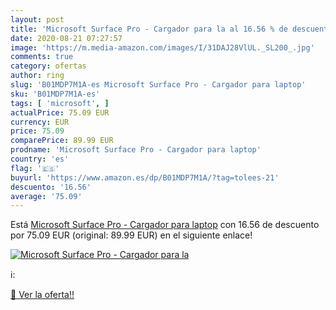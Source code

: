 ```yaml
---
layout: post
title: 'Microsoft Surface Pro - Cargador para la al 16.56 % de descuento'
date: 2020-08-21 07:27:57
image: 'https://m.media-amazon.com/images/I/31DAJ28VlUL._SL200_.jpg'
comments: true
category: ofertas
author: ring
slug: 'B01MDP7M1A-es Microsoft Surface Pro - Cargador para laptop'
sku: 'B01MDP7M1A-es'
tags: [ 'microsoft', ]
actualPrice: 75.09 EUR
currency: EUR
price: 75.09
comparePrice: 89.99 EUR
prodname: 'Microsoft Surface Pro - Cargador para laptop'
country: 'es'
flag: '🇪🇸'
buyurl: 'https://www.amazon.es/dp/B01MDP7M1A/?tag=tolees-21'
descuento: '16.56'
average: '75.09'
---
```


Está [Microsoft Surface Pro - Cargador para laptop](https://www.amazon.es/dp/B01MDP7M1A/?tag=tolees-21) con 16.56 de descuento por 75.09 EUR (original: 89.99 EUR) en el siguiente enlace!

[![Microsoft Surface Pro - Cargador para la](https://m.media-amazon.com/images/I/31DAJ28VlUL._SL200_.jpg)](https://www.amazon.es/dp/B01MDP7M1A/?tag=tolees-21)

ℹ️:


[🛒 Ver la oferta!!](https://www.amazon.es/dp/B01MDP7M1A/?tag=tolees-21)
